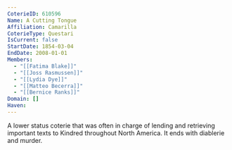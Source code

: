 ```yaml
---
CoterieID: 610596
Name: A Cutting Tongue
Affiliation: Camarilla
CoterieType: Questari
IsCurrent: false
StartDate: 1854-03-04
EndDate: 2008-01-01
Members:
  - "[[Fatima Blake]]"
  - "[[Joss Rasmussen]]"
  - "[[Lydia Dye]]"
  - "[[Matteo Becerra]]"
  - "[[Bernice Ranks]]"
Domain: []
Haven: 
---
```


A lower status coterie that was often in charge of lending and retrieving important texts to Kindred throughout North America. It ends with diablerie and murder.